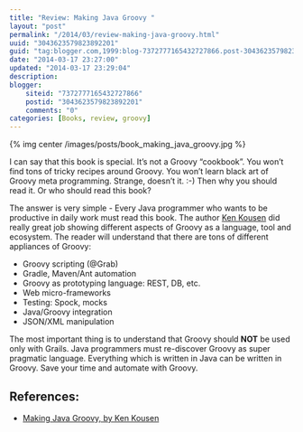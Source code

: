 ```yaml
---
title: "Review: Making Java Groovy "
layout: "post"
permalink: "/2014/03/review-making-java-groovy.html"
uuid: "3043623579823892201"
guid: "tag:blogger.com,1999:blog-7372777165432727866.post-3043623579823892201"
date: "2014-03-17 23:27:00"
updated: "2014-03-17 23:29:04"
description: 
blogger:
    siteid: "7372777165432727866"
    postid: "3043623579823892201"
    comments: "0"
categories: [Books, review, groovy]
---
```

{% img center /images/posts/book_making_java_groovy.jpg %}

I can say that this book is special. It’s not a Groovy “cookbook”.
You won’t find tons of tricky recipes around Groovy. You won’t learn
black art of Groovy meta programming. Strange, doesn’t it. :-) Then why
you should read it. Or who should read this book?  
  
The answer is very simple - Every Java programmer who wants to be productive in daily work must read this book. The author [Ken Kousen](http://www.amazon.com/Ken-Kousen/e/B003NUYREE/ref=ntt_athr_dp_pel_1) did really great job showing different aspects of Groovy as a language, tool and ecosystem. The reader will understand that there are tons of different appliances of Groovy:  

-   Groovy scripting (@Grab)
-   Gradle, Maven/Ant automation
-   Groovy as prototyping language: REST, DB, etc.
-   Web micro-frameworks
-   Testing: Spock, mocks
-   Java/Groovy integration
-   JSON/XML manipulation

The most important thing is to understand that Groovy should **NOT** be
used only with Grails. Java programmers must re-discover Groovy as super
pragmatic language. Everything which is written in Java can be written
in Groovy. Save your time and automate with Groovy.

## References:


  *  [Making Java Groovy, by Ken Kousen](http://www.manning.com/kousen/)